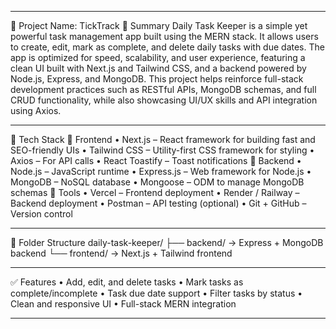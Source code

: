 ________________________________________
📘 Project Name: TickTrack
🧾 Summary
Daily Task Keeper is a simple yet powerful task management app built using the MERN stack. It allows users to create, edit, mark as complete, and delete daily tasks with due dates. The app is optimized for speed, scalability, and user experience, featuring a clean UI built with Next.js and Tailwind CSS, and a backend powered by Node.js, Express, and MongoDB.
This project helps reinforce full-stack development practices such as RESTful APIs, MongoDB schemas, and full CRUD functionality, while also showcasing UI/UX skills and API integration using Axios.
________________________________________
🚀 Tech Stack
🔹 Frontend
•	Next.js – React framework for building fast and SEO-friendly UIs
•	Tailwind CSS – Utility-first CSS framework for styling
•	Axios – For API calls
•	React Toastify – Toast notifications
🔹 Backend
•	Node.js – JavaScript runtime
•	Express.js – Web framework for Node.js
•	MongoDB – NoSQL database
•	Mongoose – ODM to manage MongoDB schemas
🔹 Tools
•	Vercel – Frontend deployment
•	Render / Railway – Backend deployment
•	Postman – API testing (optional)
•	Git + GitHub – Version control
________________________________________
📂 Folder Structure
daily-task-keeper/
├── backend/        → Express + MongoDB backend
└── frontend/       → Next.js + Tailwind frontend
________________________________________
✅ Features
•	Add, edit, and delete tasks
•	Mark tasks as complete/incomplete
•	Task due date support
•	Filter tasks by status
•	Clean and responsive UI
•	Full-stack MERN integration
________________________________________

